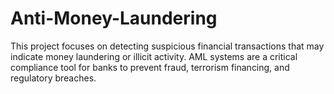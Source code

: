 # Anti-Money-Laundering
This project focuses on detecting suspicious financial transactions that may indicate money laundering or illicit activity. AML systems are a critical compliance tool for banks to prevent fraud, terrorism financing, and regulatory breaches.
